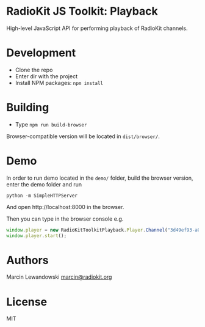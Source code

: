 # RadioKit JS Toolkit: Playback

High-level JavaScript API for performing playback of RadioKit channels.

# Development

* Clone the repo
* Enter dir with the project
* Install NPM packages: `npm install`

# Building

* Type `npm run build-browser`

Browser-compatible version will be located in `dist/browser/`.

# Demo

In order to run demo located in the `demo/` folder, build the browser version,
enter the demo folder and run

    python -m SimpleHTTPServer

And open http://localhost:8000 in the browser.

Then you can type in the browser console e.g.

```javascript
window.player = new RadioKitToolkitPlayback.Player.Channel("3d49ef93-a010-4649-b3ed-b0f99fe96173", "123");
window.player.start();
```

# Authors

Marcin Lewandowski <marcin@radiokit.org>

# License

MIT

